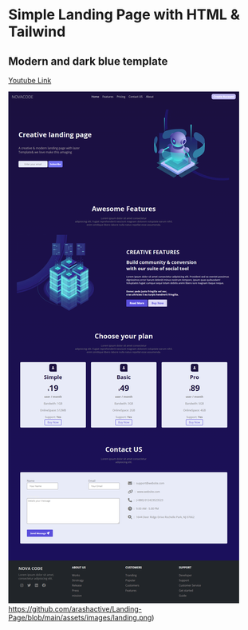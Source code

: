 # Simple Landing Page with HTML & Tailwind
## Modern and dark blue template

[Youtube Link](https://www.youtube.com/watch?v=KirvMOfTNEI)

![Demo](https://github.com/arashactive/Landing-Page/blob/main/assets/images/landing.png)https://github.com/arashactive/Landing-Page/blob/main/assets/images/landing.png)

